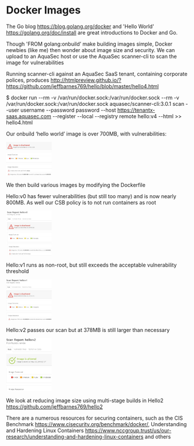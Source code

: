 # Docker Images

The Go blog <https://blog.golang.org/docker> and 'Hello World' <https://golang.org/doc/install> are great introductions to Docker and Go.

Though 'FROM golang:onbuild’ make building images simple, Docker newbies (like me) then wonder about image size and security.  We can upload to an AquaSec host or use the AquaSec scanner-cli to scan the image for vulnerabilities

Running scanner-cli against an AquaSec SaaS tenant, containing corporate polices, produces http://htmlpreview.github.io/?https://github.com/jeffbarnes769/hello/blob/master/hello4.html

$ docker run --rm -v /var/run/docker.sock:/var/run/docker.sock --rm -v /var/run/docker.sock:/var/run/docker.sock aquasec/scanner-cli:3.0.1 scan --user username --password password --host https://tenantx-saas.aquasec.com --register --local --registry remote hello:v4 --html >> hello4.html

Our onbuild ‘hello world’ image is over 700MB, with vulnerabilities:

<img src="img/onbuild.jpg" width="125">

We then build various images by modifying the Dockerfile

Hello:v0 has fewer vulnerabilities (but still too many) and is now nearly 800MB.  As well our CSB policy is to not run containers as root

<img src="img/hello0.jpg" width="125">

Hello:v1 runs as non-root, but still exceeds the acceptable vulnerability threshold

<img src="img/hello1.jpg" width="125">

Hello:v2 passes our scan but at 378MB is still larger than necessary

<img src="img/hello2.jpg" width="125">

We look at reducing image size using multi-stage builds in Hello2 <https://github.com/jeffbarnes769/hello2>

There are a numerous resources for securing containers, such as the CIS Benchmark <https://www.cisecurity.org/benchmark/docker/>, Understanding and Hardening Linux Containers <https://www.nccgroup.trust/us/our-research/understanding-and-hardening-linux-containers> and others
